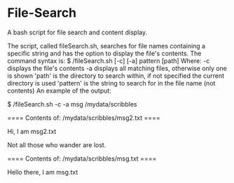 # File-Search
A bash script for file search and content display.

The script, called fileSearch.sh, searches for file names containing a specific string and has the option to display the file's contents. 
The command syntax is:
$ /fileSearch.sh [-c] [-a] pattern [path]
Where:
-c displays the file's contents
-a displays all matching files, otherwise only one is shown
'path' is the directory to search within, if not specified the current directory is used
'pattern' is the string to search for in the file name (not contents)
An example of the output:

$ /fileSearch.sh -c -a msg /mydata/scribbles

==== Contents of: /mydata/scribbles/msg2.txt ====

Hi, I am msg2.txt

Not all those who wander are lost.

==== Contents of: /mydata/scribbles/msg.txt ====

Hello there, I am msg.txt


